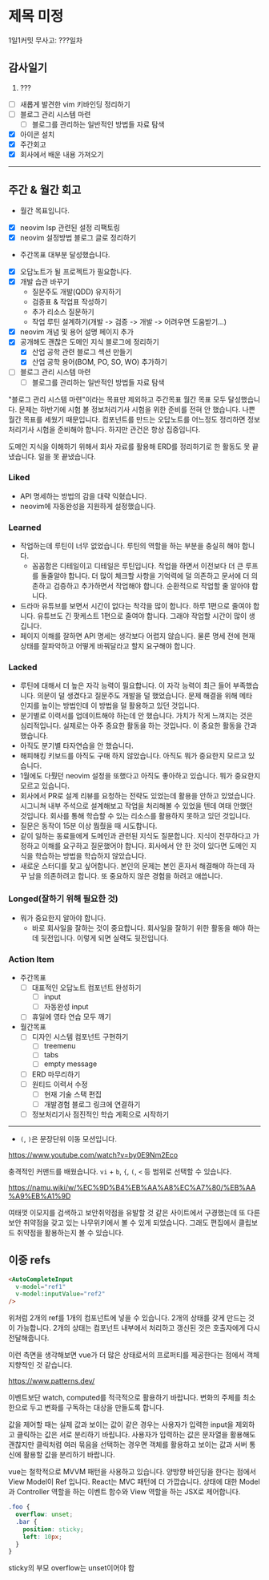 # 제목 미정

1일1커밋 무사고: ???일차

## 감사일기

1. ???

- [ ] 새롭게 발견한 vim 키바인딩 정리하기
- [ ] 블로그 관리 시스템 마련
  - [ ] 블로그를 관리하는 일반적인 방법들 자료 탐색
- [x] 아이콘 설치
- [x] 주간회고
- [x] 회사에서 배운 내용 가져오기

---

## 주간 & 월간 회고

- 월간 목표입니다.
- [x] neovim lsp 관련된 설정 리팩토링
- [x] neovim 설정방법 블로그 글로 정리하기
- 주간목표 대부분 달성했습니다.
- [x] 오답노트가 될 프로젝트가 필요합니다.
- [x] 개발 습관 바꾸기 
  - 질문주도 개발(QDD) 유지하기
  - 검증표 & 작업표 작성하기
  - 추가 리소스 질문하기
  - 작업 루틴 설계하기(개발 -> 검증 -> 개발 -> 어려우면 도움받기...)
- [x] neovim 개념 및 용어 설명 페이지 추가
- [x] 공개해도 괜찮은 도메인 지식 블로그에 정리하기
  - [x] 산업 공학 관련 블로그 섹션 만들기
  - [x] 산업 공학 용어(BOM, PO, SO, WO) 추가하기
- [ ] 블로그 관리 시스템 마련
  - [ ] 블로그를 관리하는 일반적인 방법들 자료 탐색

"블로그 관리 시스템 마련"이라는 목표만 제외하고 주간목표 월간 목표 모두 달성했습니다. 문제는 하반기에 시험 볼 정보처리기사 시험을 위한 준비를 전혀 안 했습니다. 나쁜 월간 목표를 세웠기 때문입니다. 컴포넌트를 만드는 오답노트를 어느정도 정리하면 정보처리기사 시험을 준비해야 합니다. 하지만 관건은 항상 집중입니다.

도메인 지식을 이해하기 위해서 회사 자료를 활용해 ERD를 정리하기로 한 활동도 못 끝냈습니다. 일을 못 끝냈습니다.

### Liked

- API 명세하는 방법의 감을 대략 익혔습니다.
- neovim에 자동완성을 지원하게 설정했습니다.

### Learned

- 작업하는데 루틴이 너무 없었습니다. 루틴의 역할을 하는 부분을 충실히 해야 합니다.
  - 꼼꼼함은 디테일이고 디테일은 루틴입니다. 작업을 하면서 이전보다 더 큰 루프를 돌줄알야 합니다. 더 많이 체크할 사항을 기억력에 덜 의존하고 문서에 더 의존하고 검증하고 추가하면서 작업해야 합니다. 순환적으로 작업할 줄 알아야 합니다.
- 드라마 유튜브를 보면서 시간이 없다는 착각을 많이 합니다. 하루 1편으로 줄여야 합니다. 유튜브도 긴 팟케스트 1편으로 줄여야 합니다. 그래야 작업할 시간이 많이 생깁니다.
- 페이지 이해를 잘하면 API 명세는 생각보다 어렵지 않습니다. 물론 명세 전에 현재 상태를 잘파악하고 어떻게 바꿔달라고 할지 요구해야 합니다.

### Lacked

- 루틴에 대해서 더 높은 자각 능력이 필요합니다. 이 자각 능력이 최근 들어 부족했습니다. 의문이 덜 생겼다고 질문주도 개발을 덜 했었습니다. 문제 해결을 위해 메타 인지를 높이는 방법인데 이 방법을 덜 활용하고 있던 것입니다.
- 분기별로 이력서를 업데이트해야 하는데 안 했습니다. 가치가 작게 느껴지는 것은 심리적입니다. 실제로는 아주 중요한 활동을 하는 것입니다. 이 중요한 활동을 간과했습니다.
- 아직도 분기별 타자연습을 안 했습니다.
- 해피해킹 키보드를 아직도 구매 하지 않았습니다. 아직도 뭐가 중요한지 모르고 있습니다.
- 1월에도 다뤘던 neovim 설정을 또했다고 아직도 좋아하고 있습니다. 뭐가 중요한지 모르고 있습니다.
- 회사에서 PR로 설계 리뷰를 요청하는 전략도 있었는데 활용을 안하고 있었습니다. 시그니쳐 내부 주석으로 설계해보고 작업을 처리해볼 수 있었을 텐데 여태 안했던 것입니다. 회사를 통해 학습할 수 있는 리소스를 활용하지 못하고 있던 것입니다. 
- 질문은 동작이 15분 이상 뭠췄을 때 시도합니다.
- 같이 일하는 동료들에게 도메인과 관련된 지식도 질문합니다. 지식이 전무하다고 가정하고 이해를 요구하고 질문했어야 합니다. 회사에서 안 한 것이 있다면 도메인 지식을 학습하는 방법을 학습하지 않았습니다.
- 새로운 스터디를 찾고 싶어합니다. 본인의 문제는 본인 혼자서 해결해야 하는데 자꾸 남을 의존하려고 합니다. 또 중요하지 않은 경험을 하려고 애씁니다.

### Longed(잘하기 위해 필요한 것)

- 뭐가 중요한지 알아야 합니다.
  - 바로 회사일을 잘하는 것이 중요합니다. 회사일을 잘하기 위한 활동을 해야 하는데 뒷전입니다. 이렇게 되면 실력도 뒷전입니다.

### Action Item

- 주간목표
  - [ ] 대표적인 오답노트 컴포넌트 완성하기
    - [ ] input 
    - [ ] 자동완성 input
  - [ ] 휴일에 영타 연습 모두 깨기
- 월간목표
  - [ ] 디자인 시스템 컴포넌트 구현하기
    - [ ] treemenu
    - [ ] tabs
    - [ ] empty message
  - [ ] ERD 마무리하기
  - [ ] 원티드 이력서 수정
    - [ ] 현재 기술 스택 편집
    - [ ] 개발경험 블로그 링크에 연결하기
  - [ ] 정보처리기사 점진적인 학습 계획으로 시작하기
  <!-- 국어문제집 모든 1단계 다 풀기 -->

---

- `(`, `)`은 문장단위 이동 모션입니다.

https://www.youtube.com/watch?v=by0E9Nm2Eco 

충격적인 커맨드를 배웠습니다. `vi` + `b`, `{`, `(`, `<` 등 범위로 선택할 수 있습니다.

https://namu.wiki/w/%EC%9D%B4%EB%AA%A8%EC%A7%80/%EB%AA%A9%EB%A1%9D 

여태껏 이모지를 검색하고 보안취약점을 유발할 것 같은 사이트에서 구경했는데 또 다른 보안 취약점을 갖고 있는 나무위키에서 볼 수 있게 되었습니다. 그래도 편집에서 클립보드 취약점을 활용하는지 볼 수 있습니다.

## 이중 refs

```html
<AutoCompleteInput
  v-model="ref1"
  v-model:inputValue="ref2"
/>
```

위처럼 2개의 ref를 1개의 컴포넌트에 넣을 수 있습니다. 2개의 상태를 갖게 만드는 것이 가능합니다. 2개의 상태는 컴포넌트 내부에서 처리하고 갱신된 것은 호출자에게 다시 전달해줍니다.

이런 측면을 생각해보면 vue가 더 많은 상태로서의 프로퍼티를 제공한다는 점에서 객체지향적인 것 같습니다.

https://www.patterns.dev/

이벤트보단 watch, computed를 적극적으로 활용하기 바랍니다. 변화의 주체를 최소한으로 두고 변화를 구독하는 대상을 만들도록 합니다.

값을 제어할 때는 실제 값과 보이는 값이 같은 경우는 사용자가 입력한 input을 제외하고 클릭하는 값은 서로 분리하기 바립니다. 사용자가 입력하는 값은 문자열을 활용해도 괜찮지만 클릭처럼 여러 묶음을 선택하는 경우면 객체를 활용하고 보이는 값과 서버 통신에 활용할 값을 분리하기 바랍니다.

vue는 철학적으로 MVVM 패턴을 사용하고 있습니다. 양방향 바인딩을 한다는 점에서 View Model이 Ref 입니다. React는 MVC 패턴에 더 가깝습니다. 상태에 대한 Model과 Controller 역할을 하는 이벤트 함수와 View 역할을 하는 JSX로 제어합니다.

```scss 
.foo {
  overflow: unset;
  .bar {
    position: sticky;
    left: 10px;
  }
}
```

sticky의 부모 overflow는 unset이어야 함

